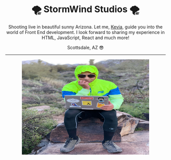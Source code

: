 <div>
  <h1 align="center">🌪 StormWind Studios 🌪</h1>

  <p align="center">Shooting live in beautiful sunny Arizona. Let me, <a href="//kevia.me">Kevia</a>, guide you into the world of Front End development. I look forward to sharing my experience in HTML, JavaScript, React and much more!</p>

  <p align="center">Scottsdale, AZ 😎</p>
  <hr></hr>
  <p align="center">
    <img height="300" width="400" src="flicks/now_what.jpg" />
  </p>
</div>
